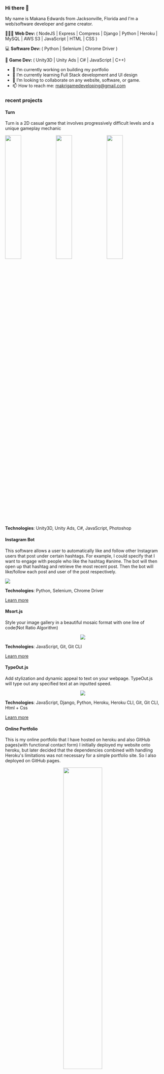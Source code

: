 ### Hi there 👋
My name is Makana Edwards from Jacksonville, Florida and I'm a web/software developer and game creator.

👨🏾‍💻 <b>Web Dev: </b>( NodeJS | Express | Compress |  Django | Python | Heroku | MySQL | AWS S3 | JavaScript | HTML | CSS )

💻 <b>Software Dev: </b>( Python | Selenium | Chrome Driver )

👾 <b>Game Dev: </b>( Unity3D | Unity Ads | C# | JavaScript | C++)

- 🔭 I’m currently working on building my portfolio 
- 🌱 I’m currently learning Full Stack development and UI design 
- 👯 I’m looking to collaborate on any website, software, or game. 
- 📫 How to reach me: makrigamedeveloping@gmail.com

### recent projects

#### Turn
Turn is a 2D casual game that involves progressively difficult levels and a unique gameplay mechanic

<p>
<img src="https://play-lh.googleusercontent.com/Jpt_RtpiyPYvHBYeQ5f9WUCfs5oCV7NBqSMpefCyJBCiqxEbcimDrNGKqBEcMAryAg=w856-h440" width="32%" height="auto"/>
<img src="https://play-lh.googleusercontent.com/obvC250wocwxbcI1Vi15DuwKQdwtuI0EZV2Y_2-4Xm4uwagigVbro2zbyFkur26pWiA=w2568-h5556" width="32%" height="auto"/>
<img src="https://play-lh.googleusercontent.com/BVcYTivtjpyhabGG2-TXWwgmvq2QyP-Dk-rSL6TrVFBcdeRmPI6b3z2KlQyaKTzlyg=w2568-h5556" width="32%" height="auto"/>
</p>

<b>Technologies</b>: Unity3D, Unity Ads, C#, JavaScript, Photoshop

#### Instagram Bot
This software allows a user to automatically like and follow other Instagram users that post under certain hashtags. For example, I could specify that I want to engage with people who like the hashtag #anime. The bot will then open up that hashtag and retrieve the most recent post. Then the bot will like/follow each post and user of the post respectively.

<p>
<img src="https://www.vflbenrath06.de/wp-content/uploads/2019/04/Instagram-Banner-Logo-de-Instagram-vector-logo-instagram-sin-fondo-1000x480.gif"/>
</p>

<b>Technologies</b>: Python, Selenium, Chrome Driver

<a href="https://github.com/MakanaMakesStuff/Instagram-bot/">Learn more</a>

#### Msort.js
Style your image gallery in a beautiful mosaic format with one line of code(Not Ratio Algorithm)
<p align="center">
<img src="https://i.imgur.com/zmGYXvB.jpg"/>
</p>

<b>Technologies</b>: JavaScript, Git, Git CLI

<a href="https://github.com/MakanaMakesStuff/msort">Learn more</a>

#### TypeOut.js
Add stylization and dynamic appeal to text on your webpage. TypeOut.js will type out any specified text at an inputted speed.
<p align="center">
<img src="https://i.imgur.com/bCatmjH.gif"/>
</p>

<b>Technologies</b>: JavaScript, Django, Python, Heroku, Heroku CLI, Git, Git CLI, Html + Css

<a href="https://typeoutjs.herokuapp.com/home/">Learn more</a>

#### Online Portfolio
This is my online portfolio that I have hosted on heroku and also GitHub pages(with functional contact form)
I initially deployed my website onto heroku, but later decided that the dependencies combined with handling Heroku's limitations was not necessary for a simple portfolio site. So I also deployed on GitHub pages.
<p align="center">
<img width="50%" src="https://i.imgur.com/e6NTHG3_d.webp?maxwidth=640&shape=thumb&fidelity=medium"/>
</p>

<b>Technologies</b>: JavaScript, NodeJS, Express, Compress, Heroku, Heroku CLI, Git, Git CLI, Html + Css, Google Forms

<a href="https://makanamakesstuff.github.io/makanaedwards/">GitHub host</a>

<a href="https://makanaedwards.herokuapp.com">Heroku host(Free Tier. Really slow)</a>
